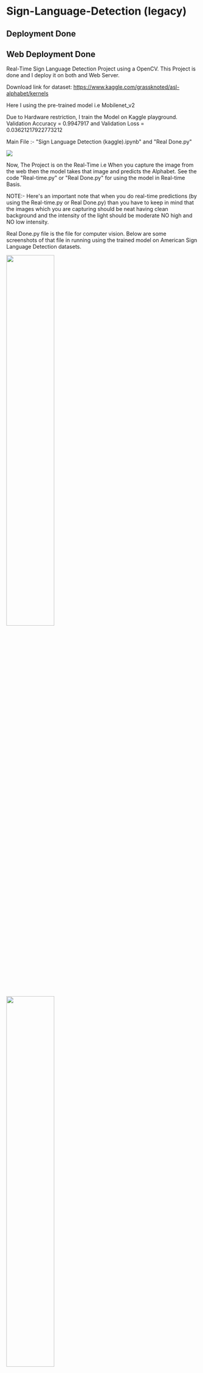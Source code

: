 # Sign-Language-Detection (legacy)
##  Deployment Done
## Web Deployment Done

Real-Time Sign Language Detection Project using a OpenCV.
This Project is done and I deploy it on both  and Web Server.

Download link for dataset: https://www.kaggle.com/grassknoted/asl-alphabet/kernels

Here I using the pre-trained model i.e Mobilenet_v2

Due to Hardware restriction, I train the Model on Kaggle playground.
Validation Accuracy = 0.9947917 and Validation Loss = 0.03621217922773212

Main File :- "Sign Language Detection (kaggle).ipynb" and "Real Done.py"

![](validation%20score.JPG)

Now, The Project is on the Real-Time i.e When you capture the image from the web then the model takes that image and predicts the Alphabet.
See the code "Real-time.py" or "Real Done.py" for using the model in Real-time Basis.

NOTE:- Here's an important note that when you do real-time predictions (by using the Real-time.py or Real Done.py) than you have to keep in mind that the images which you are capturing should be neat having clean background and the intensity of the light should be moderate NO high and NO low intensity.

Real Done.py file is the file for computer vision. Below are some screenshots of that file in running using the trained model on American Sign Language Detection datasets.

<img src="Capture2.jpg" width=50% height=50%>
<img src="Capture1.jpg" width=50% height=50%>

## 
Now, Finally my project is deployed on *Mobile device*

<img src="H_pred.png" width=25% height=25%>
<img src="W_pred.png" width=25% height=25%>

## 
Now, Finally I deploy my project on WebServer - *ONLINE*

<img src="WebServer1.JPG" width=50% height=50%>
<img src="WebServer2.JPG" width=50% height=50%>
<img src="WebServer3.JPG" width=50% height=50%>

##
After this I apply *Object Detection* on it using RCNN Architecture

<img src="ob_Capture.PNG" width=50% height=50%>
<img src="ob_Capture1.PNG" width=50% height=50%>
